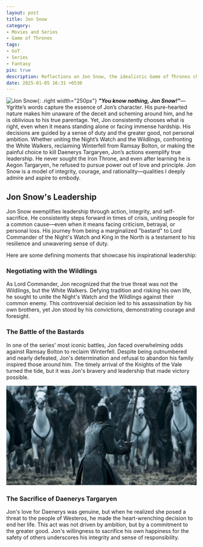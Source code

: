 ```yaml
---
layout: post
title: Jon Snow
category:
- Movies and Series
- Game of Thrones
tags:
- GoT
- Series
- Fantasy
pin: true
description: Reflections on Jon Snow, the idealistic Game of Thrones character whose unwavering integrity and courageous decisions inspire me to choose what is right, even when it is difficult.
date: 2025-01-05 16:31 +0530
---
```

![Jon Snow](/assets/img/Jon%20Snow.avif){: .right width="250px"}
***"You know nothing, Jon Snow!"***—Ygritte’s words capture the essence of Jon’s character. His pure-hearted nature makes him unaware of the deceit and scheming around him, and he is oblivious to his true parentage. Yet, Jon consistently chooses what is right, even when it means standing alone or facing immense hardship. His decisions are guided by a sense of duty and the greater good, not personal ambition. Whether uniting the Night’s Watch and the Wildlings, confronting the White Walkers, reclaiming Winterfell from Ramsay Bolton, or making the painful choice to kill Daenerys Targaryen, Jon’s actions exemplify true leadership. He never sought the Iron Throne, and even after learning he is Aegon Targaryen, he refused to pursue power out of love and principle. Jon Snow is a model of integrity, courage, and rationality—qualities I deeply admire and aspire to embody.

## Jon Snow's Leadership

Jon Snow exemplifies leadership through action, integrity, and self-sacrifice. He consistently steps forward in times of crisis, uniting people for a common cause—even when it means facing criticism, betrayal, or personal loss. His journey from being a marginalized "bastard" to Lord Commander of the Night's Watch and King in the North is a testament to his resilience and unwavering sense of duty.

Here are some defining moments that showcase his inspirational leadership:

### Negotiating with the Wildlings

As Lord Commander, Jon recognized that the true threat was not the Wildlings, but the White Walkers. Defying tradition and risking his own life, he sought to unite the Night's Watch and the Wildlings against their common enemy. This controversial decision led to his assassination by his own brothers, yet Jon stood by his convictions, demonstrating courage and foresight.

### The Battle of the Bastards

In one of the series' most iconic battles, Jon faced overwhelming odds against Ramsay Bolton to reclaim Winterfell. Despite being outnumbered and nearly defeated, Jon's determination and refusal to abandon his family inspired those around him. The timely arrival of the Knights of the Vale turned the tide, but it was Jon's bravery and leadership that made victory possible.

![Battle of the Bastards](/assets/img/battle%20of%20bastards.webp)

### The Sacrifice of Daenerys Targaryen

Jon's love for Daenerys was genuine, but when he realized she posed a threat to the people of Westeros, he made the heart-wrenching decision to end her life. This act was not driven by ambition, but by a commitment to the greater good. Jon's willingness to sacrifice his own happiness for the safety of others underscores his integrity and sense of responsibility.

